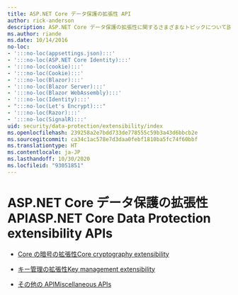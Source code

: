```yaml
---
title: ASP.NET Core データ保護の拡張性 API
author: rick-anderson
description: ASP.NET Core データ保護の拡張性に関するさまざまなトピックについて説明します。
ms.author: riande
ms.date: 10/14/2016
no-loc:
- ':::no-loc(appsettings.json):::'
- ':::no-loc(ASP.NET Core Identity):::'
- ':::no-loc(cookie):::'
- ':::no-loc(Cookie):::'
- ':::no-loc(Blazor):::'
- ':::no-loc(Blazor Server):::'
- ':::no-loc(Blazor WebAssembly):::'
- ':::no-loc(Identity):::'
- ":::no-loc(Let's Encrypt):::"
- ':::no-loc(Razor):::'
- ':::no-loc(SignalR):::'
uid: security/data-protection/extensibility/index
ms.openlocfilehash: 239258a2e7bdd733de778555c59b3a43d6bbcb2e
ms.sourcegitcommit: ca34c1ac578e7d3daa0febf1810ba5fc74f60bbf
ms.translationtype: HT
ms.contentlocale: ja-JP
ms.lasthandoff: 10/30/2020
ms.locfileid: "93051851"
---
```

# <a name="aspnet-core-data-protection-extensibility-apis"></a><span data-ttu-id="4ea8e-103">ASP.NET Core データ保護の拡張性 API</span><span class="sxs-lookup"><span data-stu-id="4ea8e-103">ASP.NET Core Data Protection extensibility APIs</span></span>

* [<span data-ttu-id="4ea8e-104">Core の暗号の拡張性</span><span class="sxs-lookup"><span data-stu-id="4ea8e-104">Core cryptography extensibility</span></span>](xref:security/data-protection/extensibility/core-crypto)

* [<span data-ttu-id="4ea8e-105">キー管理の拡張性</span><span class="sxs-lookup"><span data-stu-id="4ea8e-105">Key management extensibility</span></span>](xref:security/data-protection/extensibility/key-management)

* [<span data-ttu-id="4ea8e-106">その他の API</span><span class="sxs-lookup"><span data-stu-id="4ea8e-106">Miscellaneous APIs</span></span>](xref:security/data-protection/extensibility/misc-apis)
